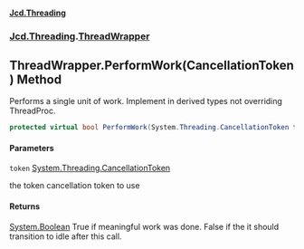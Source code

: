 #### [Jcd.Threading](index.md 'index')
### [Jcd.Threading](Jcd.Threading.md 'Jcd.Threading').[ThreadWrapper](ThreadWrapper.md 'Jcd.Threading.ThreadWrapper')

## ThreadWrapper.PerformWork(CancellationToken) Method

Performs a single unit of work. Implement in derived types not overriding ThreadProc.

```csharp
protected virtual bool PerformWork(System.Threading.CancellationToken token);
```
#### Parameters

<a name='Jcd.Threading.ThreadWrapper.PerformWork(System.Threading.CancellationToken).token'></a>

`token` [System.Threading.CancellationToken](https://docs.microsoft.com/en-us/dotnet/api/System.Threading.CancellationToken 'System.Threading.CancellationToken')

the token cancellation token to use

#### Returns
[System.Boolean](https://docs.microsoft.com/en-us/dotnet/api/System.Boolean 'System.Boolean')
True if meaningful work was done. False if the it should transition to idle
after this call.